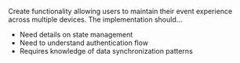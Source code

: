 Create functionality allowing users to maintain their event experience across multiple devices. The implementation should...

- Need details on state management
- Need to understand authentication flow
- Requires knowledge of data synchronization patterns